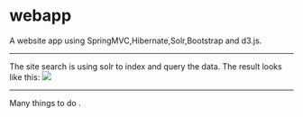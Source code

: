# webapp
A website app using SpringMVC,Hibernate,Solr,Bootstrap and d3.js.
***
The site search is using solr to index and query the data.
The result looks like this:
![]('https://raw.githubusercontent.com/laozhaokun/webapp/master/tmp/search.jpg')
***
Many things to do .